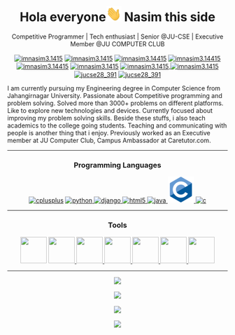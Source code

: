 <h1 align="center">Hola everyone<img src="images/wave.gif" height="35" width="35"> <b>Nasim</b> this side </h1>
<p align="center"> Competitive Programmer | Tech enthusiast | Senior @JU-CSE | Executive Member @JU COMPUTER CLUB </p>

<p align="center" style="bg-color:grey">
<a href="https://www.linkedin.com/in/imnasim31415/" target="blank"><img align="center" src="https://cdn.jsdelivr.net/npm/simple-icons@3.0.1/icons/linkedin.svg" alt="imnasim3.1415" height="70" width="40" /></a>    
<a href="https://medium.com/@imnasim3.1415" target="blank"><img align="center" src="https://cdn.jsdelivr.net/npm/simple-icons@3.0.1/icons/medium.svg" alt="imnasim3.1415" height="70" width="40" /></a>     
<a href="https://www.instagram.com/imnasim3.1415" target="blank"><img align="center" src="https://cdn.jsdelivr.net/npm/simple-icons@3.0.1/icons/instagram.svg" alt="imnasim3.14415" height="70" width="40" /></a>   
<a href="https://www.facebook.com/imnasim3.1415/" target="blank"><img align="center" src="https://cdn.jsdelivr.net/npm/simple-icons@3.0.1/icons/facebook.svg" alt="imnasim3.14415" height="70" width="40" /></a>       
  <a href="imnasim3.1415#0760" target="blank"><img align="center" src="https://img.icons8.com/ios/256/discord-logo--v1.png" alt="imnasim3.14415" height="60" width="35" /></a> 
<a href="https://atcoder.jp/users/imnasim31415" target="blank"><img align="center" src="https://img.atcoder.jp/assets/top/img/logo_bk.svg" alt="imnasim3.1415" height="70" width="40" /></a> 
<a href="https://codeforces.com/profile/imnasim3.1415" target="blank"><img align="center" src="https://cdn.jsdelivr.net/npm/simple-icons@3.0.1/icons/codeforces.svg" alt="imnasim3.1415" height="70" width="40" /> </a>  
<a href="https://www.codechef.com/users/imnasim3_1415" target="blank"><img align="center" src="https://cdn.jsdelivr.net/npm/simple-icons@3.0.1/icons/codechef.svg" alt="imnasim3.1415" height="70" width="40" /> </a>  
<a href="https://www.hackerrank.com/jucse28_391" target="blank"><img align="center" src="https://img.icons8.com/windows/256/hackerrank.png" alt="jucse28_391" height="50" width="40" /></a>
<a href="https://www.stopstalk.com/user/profile/imnasim31415" target="blank"><img align="center" src="https://img.icons8.com/ios-glyphs/256/code.png" alt="jucse28_391" height="50" width="40" /></a>
</p>

I am currently pursuing my Engineering degree in Computer Science from Jahangirnagar University. Passionate about Competitive programming and problem solving. Solved more than 3000+ problems on different platforms. Like to explore new technologies and devices. Currently focused about improving my problem solving skills. Beside these stuffs, i also teach academics to the college going students. Teaching and communicating with people is another thing that i enjoy. Previously worked as an Executive member at JU Computer Club, Campus Ambassador at Caretutor.com.

<hr />


<h3 align="center"> Programming Languages </h4>

<p align="center">
  <a href="https://www.w3schools.com/cpp/" target="_blank" rel="noreferrer"> <img src="https://img.icons8.com/fluency/256/c-plus-plus-logo.png" alt="cplusplus" width="60" height="60"/></a>
<a href="https://www.python.org" target="_blank" rel="noreferrer"> <img src="https://www.vectorlogo.zone/logos/python/python-icon.svg" alt="python" width="60" height="60"/> </a> 
<a href="https://www.djangoproject.com/" target="_blank" rel="noreferrer"> <img src="https://img.icons8.com/external-tal-revivo-filled-tal-revivo/256/external-django-a-high-level-python-web-framework-that-encourages-rapid-development-logo-filled-tal-revivo.png" alt="django" width="60" height="60"/> </a>
<a href="https://www.w3.org/html/" target="_blank" rel="noreferrer"> <img src="https://www.vectorlogo.zone/logos/w3_html5/w3_html5-icon.svg" alt="html5" width="60" height="45"/> </a> 
<a href="https://www.java.com/en/" target="_blank" rel="noreferrer"> <img src="https://www.vectorlogo.zone/logos/java/java-icon.svg" alt="java" width="60" height="60"/> </a> 
<a href="https://www.cprogramming.com/" target="_blank" rel="noreferrer"> <img src="https://raw.githubusercontent.com/devicons/devicon/master/icons/c/c-original.svg" alt="c" width="60" height="60"/> </a> 
<a href="https://www.mysql.com/" target="_blank" rel="noreferrer"> <img src="https://img.icons8.com/color/256/mysql.png" alt="c" width="60" height="60"/> </a> 
</p>
<hr />

<h3 align="center"> Tools </h4>
<p align="center">
<a href="#" rel="noreferrer"> <img src="https://cdn.worldvectorlogo.com/logos/visual-studio-code-1.svg"  width="60" height="60"/></a> 
<a href="#" rel="noreferrer"> <img src="https://img.icons8.com/color/256/ms-powerpoint.png"  width="60" height="60"/> </a> 
<a href="#" rel="noreferrer"> <img src="https://img.icons8.com/color/256/linux.png" width="60" height="60"/> </a>
<a href="#" rel="noreferrer"> <img src="https://img.icons8.com/fluency/256/windows-11.png"  width="60" height="60"/> </a> 
<a href="#" rel="noreferrer"> <img src="https://img.icons8.com/color/256/adobe-premiere-pro.png"  width="60" height="60"/> </a> 
<a href="#" rel="noreferrer"> <img src="https://www.vectorlogo.zone/logos/git-scm/git-scm-icon.svg"  width="60" height="60"/> </a> 
<a href="#" rel="noreferrer"> <img src="https://www.vectorlogo.zone/logos/getpostman/getpostman-icon.svg"  width="60" height="60"/> </a> 
</p>
<hr />

<p align="center">
  <img src="https://github-readme-stats.vercel.app/api/top-langs/?username=imnasim31415&layout=compact&&theme=gotham" width="420"/>
</p>

<p align="center">
  <img src="https://github-readme-stats.vercel.app/api?username=imnasim31415&theme=gotham&show_icons=true" width="420"/>
</p>

<p align="center">
  <img src="https://streak-stats.demolab.com/?user=imnasim31415&theme=gotham&show_icons=true" width="420"/>
</p>

<p align="center" height="700px">
  <img src="https://gpvc.arturio.dev/imnasim31415" width="150"/>
</p>

